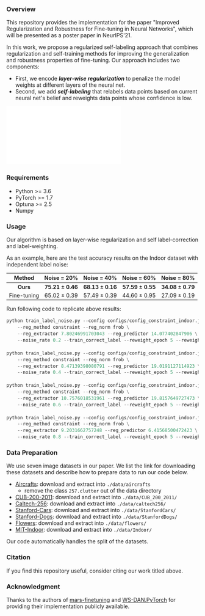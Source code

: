 ### Overview

This repository provides the implementation for the paper "Improved Regularization and Robustness for Fine-tuning in Neural Networks", which will be presented as a poster paper in NeurIPS'21.

In this work, we propose a regularized self-labeling approach that combines regularization and self-training methods for improving the generalization and robustness properties of fine-tuning.  Our approach includes two components:

- First, we encode ***layer-wise regularization*** to penalize the model weights at different layers of the neural net.
- Second, we add ***self-labeling*** that relabels data points based on current neural net's belief and reweights data points whose confidence is low.

![](./figures/main_figure.pdf)

### Requirements

- Python >= 3.6
- PyTorch >= 1.7
- Optuna >= 2.5
- Numpy

### Usage

Our algorithm is based on layer-wise regularization and self label-correction and label-weighting.

As an example, here are the test accuracy results on the Indoor dataset with independent label noise:

|   Method    |     Noise = 20%      |     Noise = 40%      |     Noise = 60%      |     Noise = 80%      |
| :---------: | :------------------: | :------------------: | :------------------: | :------------------: |
|  **Ours**   | **75.21 $\pm$ 0.46** | **68.13 $\pm$ 0.16** | **57.59 $\pm$ 0.55** | **34.08 $\pm$ 0.79** |
| Fine-tuning |   65.02 $\pm$ 0.39   |   57.49 $\pm$ 0.39   |   44.60 $\pm$ 0.95   |   27.09 $\pm$ 0.19   |

Run following code to replicate above results:

```Python
python train_label_noise.py --config configs/config_constraint_indoor.json --model ResNet18 \
    --reg_method constraint --reg_norm frob \
    --reg_extractor 7.80246991703043 --reg_predictor 14.077402847906 \
    --noise_rate 0.2 --train_correct_label --reweight_epoch 5 --reweight_temp 2.0 --correct_epoch 10 --correct_thres 0.9 

python train_label_noise.py --config configs/config_constraint_indoor.json --model ResNet18 \
    --reg_method constraint --reg_norm frob \
    --reg_extractor 8.47139398080791 --reg_predictor 19.0191127114923 \
    --noise_rate 0.4 --train_correct_label --reweight_epoch 5 --reweight_temp 2.0 --correct_epoch 10 --correct_thres 0.9 

python train_label_noise.py --config configs/config_constraint_indoor.json --model ResNet18 \
    --reg_method constraint --reg_norm frob \
    --reg_extractor 10.7576018531961 --reg_predictor 19.8157649727473 \
    --noise_rate 0.6 --train_correct_label --reweight_epoch 5 --reweight_temp 2.0 --correct_epoch 10 --correct_thres 0.9 
    
python train_label_noise.py --config configs/config_constraint_indoor.json --model ResNet18 \
    --reg_method constraint --reg_norm frob \
    --reg_extractor 9.2031662757248 --reg_predictor 6.41568500472423 \
    --noise_rate 0.8 --train_correct_label --reweight_epoch 5 --reweight_temp 1.5 --correct_epoch 10 --correct_thres 0.9 
```

### Data Preparation

We use seven image datasets in our paper. We list the link for downloading these datasets and describe how to prepare data to run our code below.

- [Aircrafts](https://www.robots.ox.ac.uk/~vgg/data/fgvc-aircraft/): download and extract into `./data/aircrafts`
  - remove the class `257.clutter` out of the data directory
- [CUB-200-2011](http://www.vision.caltech.edu/visipedia/CUB-200-2011.html): download and extract into `./data/CUB_200_2011/`
- [Caltech-256](http://www.vision.caltech.edu/Image_Datasets/Caltech256/): download and extract into `./data/caltech256/`
- [Stanford-Cars](https://ai.stanford.edu/~jkrause/cars/car_dataset.html): download and extract into `./data/StanfordCars/`
- [Stanford-Dogs](http://vision.stanford.edu/aditya86/ImageNetDogs/): download and extract into `./data/StanfordDogs/`
- [Flowers](https://www.robots.ox.ac.uk/~vgg/data/flowers/102/): download and extract into `./data/flowers/`
- [MIT-Indoor](http://web.mit.edu/torralba/www/indoor.html): download and extract into `./data/Indoor/`

Our code automatically handles the split of the datasets.

### Citation

If you find this repository useful, consider citing our work titled above.

### Acknowledgment

Thanks to the authors of [mars-finetuning](https://github.com/henrygouk/mars-finetuning) and [WS-DAN.PyTorch](https://github.com/GuYuc/WS-DAN.PyTorch) for providing their implementation publicly available.

